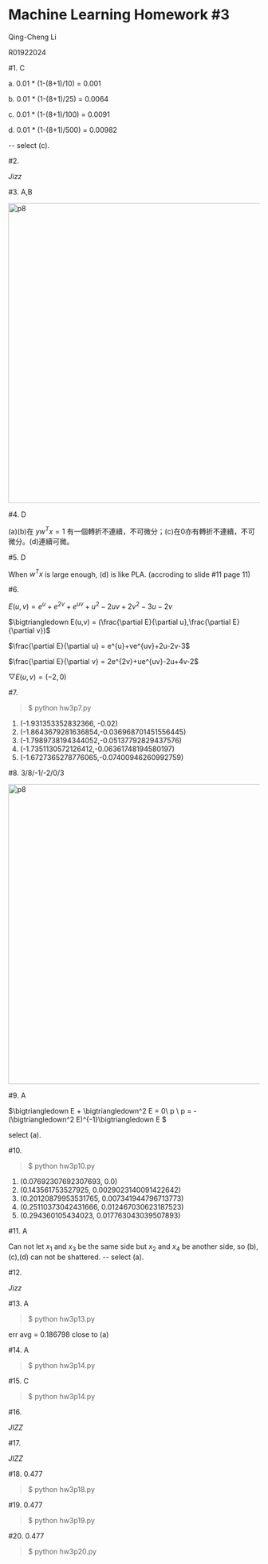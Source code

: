 Machine Learning Homework #3
============================
Qing-Cheng Li 

R01922024

#1. C

a. 0.01 * (1-(8+1)/10) = 0.001

b. 0.01 * (1-(8+1)/25) = 0.0064

c. 0.01 * (1-(8+1)/100) = 0.0091

d. 0.01 * (1-(8+1)/500) = 0.00982

-- select (c).

#2. 

*Jizz*

#3. A,B

<img src="http://linux.qcl.tw/html3/IMAG2962.jpg" alt="p8" style="width: 600px;"/>

#4. D

(a)(b)在 $yw^Tx=1$ 有一個轉折不連續，不可微分；(c)在0亦有轉折不連續，不可微分。(d)連續可微。

#5. D

When $w^Tx$ is large enough, (d) is like PLA. (accroding to slide #11 page 11)

#6.

$E(u,v)=e^u+e^{2v}+e^{uv}+u^2-2uv+2v^2-3u-2v$

$\bigtriangledown E(u,v) = (\frac{\partial E}{\partial u},\frac{\partial E}{\partial v})$

$\frac{\partial E}{\partial u} = e^{u}+ve^{uv}+2u-2v-3$

$\frac{\partial E}{\partial v} = 2e^{2v}+ue^{uv}-2u+4v-2$

$\bigtriangledown E(u,v) = (-2,0)$

#7.

> $ python hw3p7.py

1. (-1.931353352832366, -0.02) 
2. (-1.8643679281636854,-0.036968701451556445)
3. (-1.7989738194344052,-0.05137792829437576)
4. (-1.7351130572126412,-0.06361748194580197)
5. (-1.6727365278776065,-0.07400946260992759)

#8. 3/8/-1/-2/0/3

<img src="http://linux.qcl.tw/html3/IMAG2961.jpg" alt="p8" style="width: 600px;"/>

#9. A

$\bigtriangledown E + \bigtriangledown^2 E = 0\ p \\ p = -(\bigtriangledown^2 E)^{-1}\bigtriangledown E $

select (a).

#10.

> $ python hw3p10.py

1. (0.07692307692307693, 0.0)
2. (0.143561753527925, 0.0029023140091422642)
3. (0.20120879953531765, 0.007341944796713773)
4. (0.25110373042431666, 0.012467030623187523)
5. (0.294360105434023, 0.017763043039507893)

#11. A

Can not let $x_1$ and $x_3$ be the same side but $x_2$ and $x_4$ be another side, so (b),(c),(d) can not be shattered. -- select (a).

#12. 

*Jizz*

#13. A

> $ python hw3p13.py

err avg = 0.186798
close to (a)

#14. A

> $ python hw3p14.py

#15. C

> $ python hw3p14.py

#16.

*JIZZ*

#17.

*JIZZ*

#18. 0.477

> $ python hw3p18.py

#19. 0.477

> $ python hw3p19.py

#20. 0.477

> $ python hw3p20.py


  [1]: http://linux.qcl.tw/html3/IMAG2961.jpg